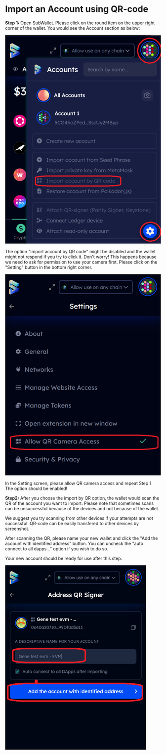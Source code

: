 # Import an Account using QR-code

**Step 1:** Open SubWallet. Please click on the round item on the upper right corner of the wallet. You would see the Account section as below:

<img src="../../.gitbook/assets/Screenshot 2023-01-03 170546 (1).png" alt="" data-size="original">

The option "Import account by QR code" might be disabled and the wallet might not respond if you try to click it. Don't worry! This happens because we need to ask for permission to use your camera first. Please click on the "Setting" button in the bottom right corner.

<img src="../../.gitbook/assets/Screenshot 2023-01-03 170840.png" alt="" data-size="original">

In the Setting screen, please allow QR camera access and repeat Step 1. The option should be enabled!



**Step2:** After you choose the import by QR option, the wallet would scan the QR of the account you want to import. Please note that sometimes scans can be unsuccessful because of the devices and not because of the wallet.

We suggest you try scanning from other devices if your attempts are not successful. QR-code can be easily transfered to other devices by screenshot.&#x20;

After scanning the QR, please name your new wallet and click the "Add the account with identified address" button. You can uncheck the "auto connect to all dapps..." option if you wish to do so.&#x20;

Your new account should be ready for use after this step.&#x20;

![](<../../.gitbook/assets/image (1).png>)
